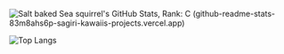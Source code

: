 ![Salt baked Sea squirrel's GitHub Stats, Rank: C (github-readme-stats-83m8ahs6p-sagiri-kawaiis-projects.vercel.app)](https://github-readme-stats-red-three-79.vercel.app/api?username=Sagiri-kawaii01&count_private=true&show_icons=true)

![Top Langs](https://github-readme-stats.vercel.app/api/top-langs/?username=Sagiri-kawaii01&layout=compact)

